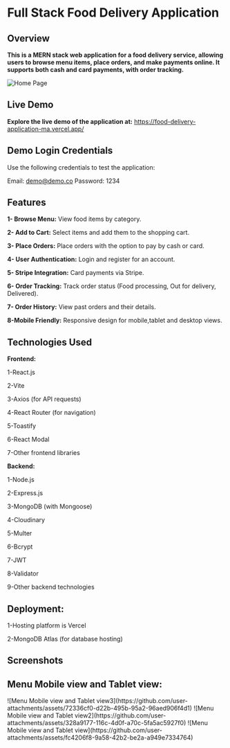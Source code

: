 # Full Stack Food Delivery Application
<h2>Overview</h2>

**This is a MERN stack web application for a food delivery service, allowing users to browse menu items, place orders, and make payments online. It supports both cash and card payments, with order tracking.**

![Home Page](https://github.com/user-attachments/assets/3f5884a7-f028-42ad-9bca-4fff9b382c75)


<h2>Live Demo</h2>

**Explore the live demo of the application at:** https://food-delivery-application-ma.vercel.app/

<h2>Demo Login Credentials</h2>

Use the following credentials to test the application:

Email: demo@demo.co  Password: 1234

<h2>Features</h2>

**1- Browse Menu:** View food items by category.


**2- Add to Cart:** Select items and add them to the shopping cart.


**3- Place Orders:** Place orders with the option to pay by cash or card.


**4- User Authentication:** Login and register for an account.


**5- Stripe Integration:** Card payments via Stripe.


**6- Order Tracking:** Track order status (Food processing, Out for delivery, Delivered).


**7- Order History:** View past orders and their details.


**8-Mobile Friendly:** Responsive design for mobile,tablet and desktop views.


<h2>Technologies Used</h2>

**Frontend:**

1-React.js

2-Vite

3-Axios (for API requests)

4-React Router (for navigation)

5-Toastify

6-React Modal

7-Other frontend libraries

**Backend:**

1-Node.js

2-Express.js

3-MongoDB (with Mongoose)

4-Cloudinary

5-Multer

6-Bcrypt

7-JWT

8-Validator

9-Other backend technologies


<h2>Deployment:</h2>

1-Hosting platform is Vercel

2-MongoDB Atlas (for database hosting)


<h2>Screenshots</h2>
<h2>Menu Mobile view and Tablet view:</h2>
![Menu Mobile view and Tablet view3](https://github.com/user-attachments/assets/72336cf0-d22b-495b-95a2-96aed906f4d1)
![Menu Mobile view and Tablet view2](https://github.com/user-attachments/assets/328a9177-116c-4d0f-a70c-5fa5ac5927f0)
![Menu Mobile view and Tablet view](https://github.com/user-attachments/assets/fc4206f8-9a58-42b2-be2a-a949e7334764)
